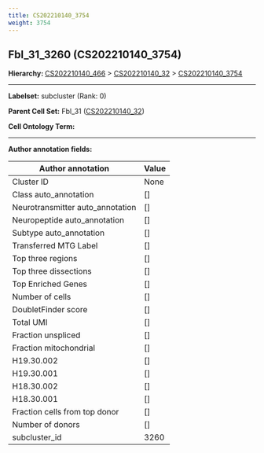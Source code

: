 ```yaml
---
title: CS202210140_3754
weight: 3754
---
```

## Fbl_31_3260 (CS202210140_3754)
<b>Hierarchy: </b>
[CS202210140_466](cell_sets/CS202210140_466.md) >
[CS202210140_32](cell_sets/CS202210140_32.md) >
[CS202210140_3754](cell_sets/CS202210140_3754.md)

---


**Labelset:** subcluster (Rank: 0)

**Parent Cell Set:** Fbl_31 ([CS202210140_32](cell_sets/CS202210140_32.md))



**Cell Ontology Term:** 

[MARKER GENES.]: #


---

[TRANSFERRED ANNOTATIONS.]: #


[AUTHOR ANNOTATION FIELDS.]: #


**Author annotation fields:**

| Author annotation | Value |
|-------------------|-------|
|Cluster ID|None|
|Class auto_annotation|[]|
|Neurotransmitter auto_annotation|[]|
|Neuropeptide auto_annotation|[]|
|Subtype auto_annotation|[]|
|Transferred MTG Label|[]|
|Top three regions|[]|
|Top three dissections|[]|
|Top Enriched Genes|[]|
|Number of cells|[]|
|DoubletFinder score|[]|
|Total UMI|[]|
|Fraction unspliced|[]|
|Fraction mitochondrial|[]|
|H19.30.002|[]|
|H19.30.001|[]|
|H18.30.002|[]|
|H18.30.001|[]|
|Fraction cells from top donor|[]|
|Number of donors|[]|
|subcluster_id|3260|
